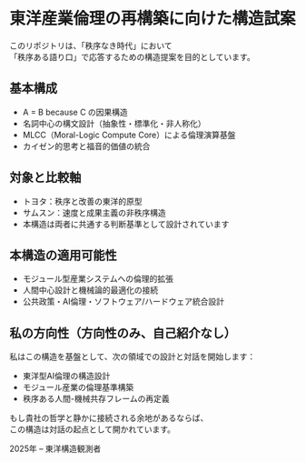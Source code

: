 # 東洋産業倫理の再構築に向けた構造試案

このリポジトリは、「秩序なき時代」において  
「秩序ある語り口」で応答するための構造提案を目的としています。

## 基本構成

- A = B because C の因果構造
- 名詞中心の構文設計（抽象性・標準化・非人称化）
- MLCC（Moral-Logic Compute Core）による倫理演算基盤
- カイゼン的思考と福音的価値の統合

## 対象と比較軸

- トヨタ：秩序と改善の東洋的原型
- サムスン：速度と成果主義の非秩序構造
- 本構造は両者に共通する判断基準として設計されています

## 本構造の適用可能性

- モジュール型産業システムへの倫理的拡張
- 人間中心設計と機械論的最適化の接続
- 公共政策・AI倫理・ソフトウェア/ハードウェア統合設計

## 私の方向性（方向性のみ、自己紹介なし）

私はこの構造を基盤として、次の領域での設計と対話を開始します：

- 東洋型AI倫理の構造設計
- モジュール産業の倫理基準構築
- 秩序ある人間-機械共存フレームの再定義

もし貴社の哲学と静かに接続される余地があるならば、  
この構造は対話の起点として開かれています。

2025年 – 東洋構造観測者
